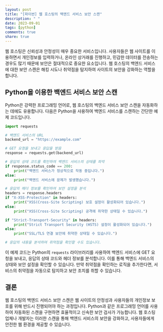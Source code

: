 ```yaml
---
layout: post
title: "[파이썬] 웹 호스팅의 백엔드 서비스 보안 스캔"
description: " "
date: 2023-09-01
tags: [python]
comments: true
share: true
---
```


웹 호스팅은 신뢰성과 안정성이 매우 중요한 서비스입니다. 사용자들은 웹 사이트를 이용하면서 개인정보를 입력하거나, 온라인 상거래를 진행하고, 민감한 데이터를 전송하는 경우도 많기 때문에 보안은 절대적으로 중요한 요소입니다. 웹 호스팅의 백엔드 서비스에 대한 보안 스캔은 해킹 시도나 취약점을 탐지하여 사이트의 보안을 강화하는 역할을 합니다. 

## Python을 이용한 백엔드 서비스 보안 스캔

Python은 강력한 프로그래밍 언어로, 웹 호스팅의 백엔드 서비스 보안 스캔을 자동화하는 데에도 유용합니다. 다음은 Python을 사용하여 백엔드 서비스를 스캔하는 간단한 예제 코드입니다.

```python
import requests

# 백엔드 서비스의 URL
backend_url = "https://example.com"

# GET 요청을 보내고 응답을 받음
response = requests.get(backend_url)

# 응답의 상태 코드를 확인하여 백엔드 서비스의 상태를 파악
if response.status_code == 200:
    print("백엔드 서비스가 정상적으로 작동 중입니다.")
else:
    print("백엔드 서비스에 문제가 발생했습니다.")

# 응답의 헤더 정보를 확인하여 보안 설정을 분석
headers = response.headers
if "X-XSS-Protection" in headers:
    print("XSS(Cross-Site Scripting) 보호 설정이 활성화되어 있습니다.")
else:
    print("XSS(Cross-Site Scripting) 공격에 취약한 상태일 수 있습니다.")

if "Strict-Transport-Security" in headers:
    print("Strict Transport Security (HSTS) 설정이 활성화되어 있습니다.")
else:
    print("SSL/TLS 연결 보안에 취약한 상태일 수 있습니다.")

# 응답의 내용을 분석하여 취약점을 확인할 수도 있습니다.
```

이 예제 코드는 Python의 `requests` 라이브러리를 사용하여 백엔드 서비스에 GET 요청을 보내고, 응답의 상태 코드와 헤더 정보를 분석합니다. 이를 통해 백엔드 서비스의 상태와 보안 설정을 확인할 수 있습니다. 만약 취약점을 확인하는 로직을 추가한다면, 서비스의 취약점을 자동으로 탐지하고 보안 조치를 취할 수 있습니다.

## 결론

웹 호스팅의 백엔드 서비스 보안 스캔은 웹 사이트의 안정성과 사용자들의 개인정보 보호를 위해 반드시 진행되어야 하는 과정입니다. Python과 같은 프로그래밍 언어를 사용하여 자동화된 스캔을 구현하면 효율적이고 신속한 보안 검사가 가능합니다. 웹 호스팅 업체나 개발자는 이러한 스캔을 통해 백엔드 서비스의 보안을 강화하고, 사용자들에게 안전한 웹 환경을 제공할 수 있습니다.